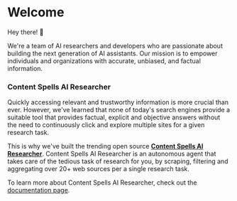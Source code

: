 # Welcome

Hey there! 👋

We're a team of AI researchers and developers who are passionate about building the next generation of AI assistants. 
Our mission is to empower individuals and organizations with accurate, unbiased, and factual information.

### Content Spells AI Researcher
Quickly accessing relevant and trustworthy information is more crucial than ever. However, we've learned that none of today's search engines provide a suitable tool that provides factual, explicit and objective answers without the need to continuously click and explore multiple sites for a given research task. 

This is why we've built the trending open source **[Content Spells AI Researcher](https://github.com/assafelovic/gpt-researcher)**. Content Spells AI Researcher is an autonomous agent that takes care of the tedious task of research for you, by scraping, filtering and aggregating over 20+ web sources per a single research task. 

To learn more about Content Spells AI Researcher, check out the [documentation page](/docs/gpt-researcher/getting-started/introduction).
